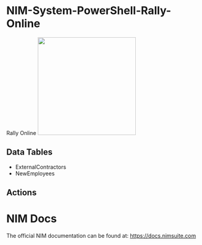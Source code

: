 # NIM-System-PowerShell-Rally-Online
Rally Online
<img src="https://github.com/Tools4ever-NIM/NIM-System-PowerShell-Rally/assets/24281600/1d0f72ed-f7e5-4238-b9aa-f72966a3e43c" width="256px" />

## Data Tables
- ExternalContractors
- NewEmployees


## Actions

# NIM Docs
The official NIM documentation can be found at: https://docs.nimsuite.com
